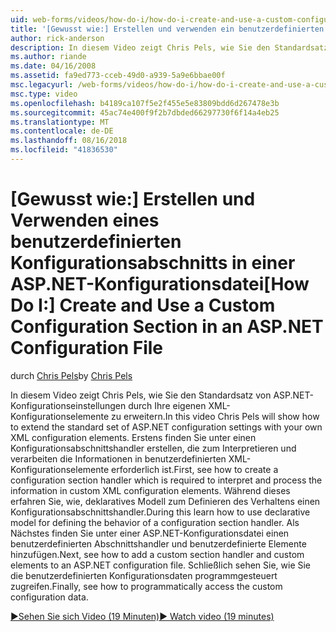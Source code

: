 ```yaml
---
uid: web-forms/videos/how-do-i/how-do-i-create-and-use-a-custom-configuration-section-in-an-aspnet-configuration-file
title: '[Gewusst wie:] Erstellen und verwenden ein benutzerdefinierten Konfigurationsabschnitts in einer ASP.NET-Konfigurationsdatei | Microsoft-Dokumentation'
author: rick-anderson
description: In diesem Video zeigt Chris Pels, wie Sie den Standardsatz von ASP.NET-Konfigurationseinstellungen durch Ihre eigenen XML-Konfigurationselemente zu erweitern. Zunächst sehen wie...
ms.author: riande
ms.date: 04/16/2008
ms.assetid: fa9ed773-cceb-49d0-a939-5a9e6bbae00f
msc.legacyurl: /web-forms/videos/how-do-i/how-do-i-create-and-use-a-custom-configuration-section-in-an-aspnet-configuration-file
msc.type: video
ms.openlocfilehash: b4189ca107f5e2f455e5e83809bdd6d267478e3b
ms.sourcegitcommit: 45ac74e400f9f2b7dbded66297730f6f14a4eb25
ms.translationtype: MT
ms.contentlocale: de-DE
ms.lasthandoff: 08/16/2018
ms.locfileid: "41836530"
---
```

<a name="how-do-i-create-and-use-a-custom-configuration-section-in-an-aspnet-configuration-file"></a><span data-ttu-id="1fd71-104">[Gewusst wie:] Erstellen und Verwenden eines benutzerdefinierten Konfigurationsabschnitts in einer ASP.NET-Konfigurationsdatei</span><span class="sxs-lookup"><span data-stu-id="1fd71-104">[How Do I:] Create and Use a Custom Configuration Section in an ASP.NET Configuration File</span></span>
====================
<span data-ttu-id="1fd71-105">durch [Chris Pels](https://twitter.com/chrispels)</span><span class="sxs-lookup"><span data-stu-id="1fd71-105">by [Chris Pels](https://twitter.com/chrispels)</span></span>

<span data-ttu-id="1fd71-106">In diesem Video zeigt Chris Pels, wie Sie den Standardsatz von ASP.NET-Konfigurationseinstellungen durch Ihre eigenen XML-Konfigurationselemente zu erweitern.</span><span class="sxs-lookup"><span data-stu-id="1fd71-106">In this video Chris Pels will show how to extend the standard set of ASP.NET configuration settings with your own XML configuration elements.</span></span> <span data-ttu-id="1fd71-107">Erstens finden Sie unter einen Konfigurationsabschnittshandler erstellen, die zum Interpretieren und verarbeiten die Informationen in benutzerdefinierten XML-Konfigurationselemente erforderlich ist.</span><span class="sxs-lookup"><span data-stu-id="1fd71-107">First, see how to create a configuration section handler which is required to interpret and process the information in custom XML configuration elements.</span></span> <span data-ttu-id="1fd71-108">Während dieses erfahren Sie, wie, deklaratives Modell zum Definieren des Verhaltens einen Konfigurationsabschnittshandler.</span><span class="sxs-lookup"><span data-stu-id="1fd71-108">During this learn how to use declarative model for defining the behavior of a configuration section handler.</span></span> <span data-ttu-id="1fd71-109">Als Nächstes finden Sie unter einer ASP.NET-Konfigurationsdatei einen benutzerdefinierten Abschnittshandler und benutzerdefinierte Elemente hinzufügen.</span><span class="sxs-lookup"><span data-stu-id="1fd71-109">Next, see how to add a custom section handler and custom elements to an ASP.NET configuration file.</span></span> <span data-ttu-id="1fd71-110">Schließlich sehen Sie, wie Sie die benutzerdefinierten Konfigurationsdaten programmgesteuert zugreifen.</span><span class="sxs-lookup"><span data-stu-id="1fd71-110">Finally, see how to programmatically access the custom configuration data.</span></span>

[<span data-ttu-id="1fd71-111">&#9654;Sehen Sie sich Video (19 Minuten)</span><span class="sxs-lookup"><span data-stu-id="1fd71-111">&#9654; Watch video (19 minutes)</span></span>](https://channel9.msdn.com/Blogs/ASP-NET-Site-Videos/how-do-i-create-and-use-a-custom-configuration-section-in-an-aspnet-configuration-file)
